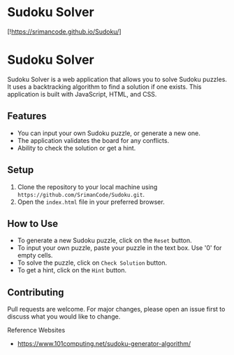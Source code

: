 # Sudoku Solver
[!https://srimancode.github.io/Sudoku/]
# Sudoku Solver 

Sudoku Solver is a web application that allows you to solve Sudoku puzzles. It uses a backtracking algorithm to find a solution if one exists. This application is built with JavaScript, HTML, and CSS.

## Features

- You can input your own Sudoku puzzle, or generate a new one.
- The application validates the board for any conflicts.
- Ability to check the solution or get a hint.

## Setup

1. Clone the repository to your local machine using `https://github.com/SrimanCode/Sudoku.git`.
2. Open the `index.html` file in your preferred browser.

## How to Use

- To generate a new Sudoku puzzle, click on the `Reset` button.
- To input your own puzzle, paste your puzzle in the text box. Use '0' for empty cells.
- To solve the puzzle, click on `Check Solution` button. 
- To get a hint, click on the `Hint` button.

## Contributing

Pull requests are welcome. For major changes, please open an issue first to discuss what you would like to change.

Reference Websites
- https://www.101computing.net/sudoku-generator-algorithm/
